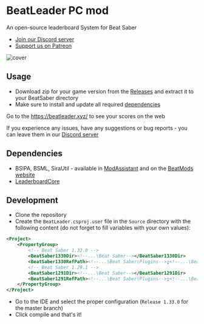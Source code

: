 # BeatLeader PC mod

An open-source leaderboard System for Beat Saber
- [Join our Discord server](https://discord.gg/2RG5YVqtG6)
- [Support us on Patreon](https://www.patreon.com/beatleader)

![cover](./Media/cover.png)

## Usage

- Download zip for your game version from the [Releases](https://github.com/BeatLeader/beatleader-mod/releases) and extract it to your BeatSaber directory
- Make sure to install and update all required [dependencies](#dependencies)

Go to the https://beatleader.xyz/ to see your scores on the web

If you experience any issues, have any suggestions or bug reports - you can leave them in our [Discord server](https://discord.gg/2RG5YVqtG6)

## Dependencies

- BSIPA, BSML, SiraUtil - available in [ModAssistant](https://github.com/Assistant/ModAssistant/releases/latest) and on the [BeatMods website](https://beatmods.com/#/mods)
- [LeaderboardCore](https://github.com/rithik-b/LeaderboardCore)


## Development

- Clone the repository
- Create the `BeatLeader.csproj.user` file in the `Source` directory with the following content (do not forget to fill variables with your own values):
```xml
<Project>
    <PropertyGroup>
        <!-- Beat Saber 1.33.0 -->
        <BeatSaber1330Dir><!--...\Beat Saber--></BeatSaber1330Dir>
        <BeatSaber1330RefPath><!--...\Beat Saber\Plugins-->;<!--...\Beat Saber\Beat Saber_Data\Managed--></BeatSaber1330RefPath>
        <!-- Beat Saber 1.29.1 -->
        <BeatSaber1291Dir><!--...\Beat Saber--></BeatSaber1291Dir>
        <BeatSaber1291RefPath><!--...\Beat Saber\Plugins-->;<!--...\Beat Saber\Beat Saber_Data\Managed--></BeatSaber1291RefPath>
    </PropertyGroup>
</Project>
```
- Go to the IDE and select the proper configuration (`Release 1.33.0` for the master branch)
- Click compile and that's it!